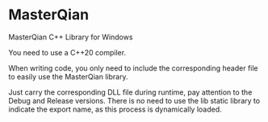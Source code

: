 # MasterQian
 MasterQian C++ Library for Windows

You need to use a C++20 compiler.

When writing code, you only need to include the corresponding header file to easily use the MasterQian library.

Just carry the corresponding DLL file during runtime, pay attention to the Debug and Release versions. There is no need to use the lib static library to indicate the export name, as this process is dynamically loaded.

